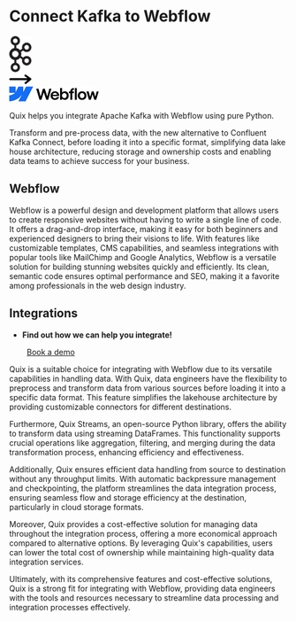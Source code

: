 # Connect Kafka to Webflow

<div class="connect-images cards blog-grid-card" markdown>
<div>
<img src="../images/kafka_logo.png" width="40px" />
</div>
<div>
<img src="../images/arrow.svg" width="40px" />
</div>
<div>
<img src="./images/webflow_1.jpg" />
</div>
</div>

Quix helps you integrate Apache Kafka with Webflow using pure Python.

Transform and pre-process data, with the new alternative to Confluent Kafka Connect, before loading it into a specific format, simplifying data lake house architecture, reducing storage and ownership costs and enabling data teams to achieve success for your business.

## Webflow

Webflow is a powerful design and development platform that allows users to create responsive websites without having to write a single line of code. It offers a drag-and-drop interface, making it easy for both beginners and experienced designers to bring their visions to life. With features like customizable templates, CMS capabilities, and seamless integrations with popular tools like MailChimp and Google Analytics, Webflow is a versatile solution for building stunning websites quickly and efficiently. Its clean, semantic code ensures optimal performance and SEO, making it a favorite among professionals in the web design industry.

## Integrations

<div class="grid cards" markdown>

- __Find out how we can help you integrate!__

    <a class="md-button md-button--primary" href="https://quix.io/book-a-demo" target="_blank" style="margin:.5rem;">Book a demo</a>

</div>


Quix is a suitable choice for integrating with Webflow due to its versatile capabilities in handling data. With Quix, data engineers have the flexibility to preprocess and transform data from various sources before loading it into a specific data format. This feature simplifies the lakehouse architecture by providing customizable connectors for different destinations.

Furthermore, Quix Streams, an open-source Python library, offers the ability to transform data using streaming DataFrames. This functionality supports crucial operations like aggregation, filtering, and merging during the data transformation process, enhancing efficiency and effectiveness.

Additionally, Quix ensures efficient data handling from source to destination without any throughput limits. With automatic backpressure management and checkpointing, the platform streamlines the data integration process, ensuring seamless flow and storage efficiency at the destination, particularly in cloud storage formats.

Moreover, Quix provides a cost-effective solution for managing data throughout the integration process, offering a more economical approach compared to alternative options. By leveraging Quix's capabilities, users can lower the total cost of ownership while maintaining high-quality data integration services.

Ultimately, with its comprehensive features and cost-effective solutions, Quix is a strong fit for integrating with Webflow, providing data engineers with the tools and resources necessary to streamline data processing and integration processes effectively.

